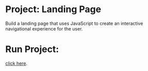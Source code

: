 # Project:  Landing Page
Build a landing page that uses JavaScript to create an interactive navigational experience for the user.

# Run Project:
 [click here](https://anexbmx.github.io/landing-page/).
